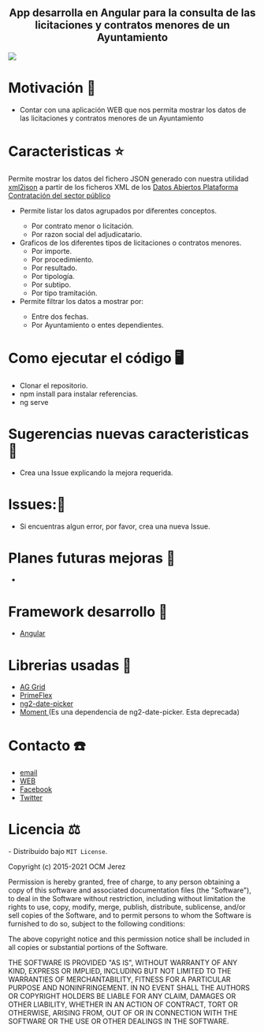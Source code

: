 <h2 align='center'> App desarrolla en Angular para la consulta de las licitaciones y contratos menores de un Ayuntamiento </h2>
<img src='https://res.cloudinary.com/dabrencx7/image/upload/v1630835581/Licitaciones/portadaLicitaciones_extr9j.jpg'/>

# Motivación 💪
<ul>
  <li>Contar con una aplicación WEB que nos permita mostrar los datos de las licitaciones y contratos menores de un Ayuntamiento</li>
  </li>
 </ul>

# Caracteristicas ⭐
Permite mostrar los datos del fichero JSON generado con nuestra utilidad [xml2json](https://github.com/OCM-Jerez/xml2json) a
partir de los ficheros XML de los [Datos Abiertos Plataforma Contratación del sector público](https://www.hacienda.gob.es/es-ES/GobiernoAbierto/Datos%20Abiertos/Paginas/licitaciones_plataforma_contratacion.aspx)

<ul>
  <li>Permite listar los datos agrupados por diferentes conceptos.</li>
  <ul>
          <li>Por contrato menor o licitación.</li>
          <li>Por razon social del adjudicatario.</li>
  </ul>
   <li>Graficos de los diferentes tipos de licitaciones o contratos menores.
    <ul>
          <li>Por importe.</li>
          <li>Por procedimiento.</li>
          <li>Por resultado.</li>
          <li>Por tipología.</li>
          <li>Por subtipo.</li>
          <li>Por tipo tramitación.</li>
  </ul>
  </li>
  <li>Permite filtrar los datos a  mostrar por:</li>
  <ul>
          <li>Entre dos fechas.</li>
          <li>Por Ayuntamiento o entes dependientes.</li>
  </ul>
  </li>
 </ul>

# Como ejecutar el código 🖥

- Clonar el repositorio.
- npm install para instalar referencias.
- ng serve


# Sugerencias nuevas caracteristicas💎

- Crea una Issue explicando la mejora requerida.


# Issues:🐛

- Si encuentras algun error, por favor, crea una nueva Issue.


# Planes futuras mejoras 📆

- 
# Framework desarrollo 🚀

- [Angular](https://github.com/angular/angular) 

# Librerias usadas 📖
- <a href= 'https://www.ag-grid.com/' target="_blank"> AG Grid</a>
- <a href= 'https://www.primefaces.org/primeflex/' target="_blank"> PrimeFlex</a>
- <a href= 'https://github.com/vlio20/angular-datepicker' target="_blank"> ng2-date-picker</a>
- <a href= 'https://momentjs.com/' target="_blank"> Moment </a>(Es una dependencia de ng2-date-picker. Esta deprecada)


# Contacto ☎️

- <a href= 'mailto:info@ocmjerez.org'> email </a>
- <a href= 'https://w.ocmjerez.org' target="_blank"> WEB</a>
- <a href= 'https://www.facebook.com/OcmJerez/'> Facebook </a>
- <a href= 'https://twitter.com/ocmjerez'> Twitter </a>


# Licencia ⚖

️- Distribuido bajo ```MIT License```.

Copyright (c) 2015-2021 OCM Jerez

Permission is hereby granted, free of charge, to any person obtaining a copy of this software and associated documentation files (the "Software"), to deal in the Software without restriction, including without limitation the rights to use, copy, modify, merge, publish, distribute, sublicense, and/or sell copies of the Software, and to permit persons to whom the Software is furnished to do so, subject to the following conditions:

The above copyright notice and this permission notice shall be included in all copies or substantial portions of the Software.

THE SOFTWARE IS PROVIDED "AS IS", WITHOUT WARRANTY OF ANY KIND, EXPRESS OR IMPLIED, INCLUDING BUT NOT LIMITED TO THE WARRANTIES OF MERCHANTABILITY, FITNESS FOR A PARTICULAR PURPOSE AND NONINFRINGEMENT. IN NO EVENT SHALL THE AUTHORS OR COPYRIGHT HOLDERS BE LIABLE FOR ANY CLAIM, DAMAGES OR OTHER LIABILITY, WHETHER IN AN ACTION OF CONTRACT, TORT OR OTHERWISE, ARISING FROM, OUT OF OR IN CONNECTION WITH THE SOFTWARE OR THE USE OR OTHER DEALINGS IN THE SOFTWARE.



